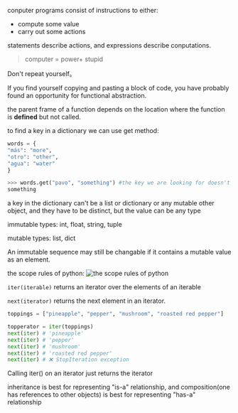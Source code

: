 
conputer programs consist of instructions to either:
* compute some value
* carry out some actions

statements describe actions, and expressions describe conputations.

> computer = power+ stupid

Don't repeat yourself。

If you find yourself copying and pasting a block of code, you have probably found an opportunity for functional abstraction.

the parent frame of a function depends on the location where the function is **defined** but not called.

to find a key in a dictionary we can use get method:
```python
words = {
"más": "more",
"otro": "other",
"agua": "water"
}

>>> words.get("pavo", "something") #the key we are looking for doesn't exist, we got the second argument
something
```

a key in the dictionary can't be a list or dictionary or any mutable other object, and they have to be distinct, but the value can be any type

immutable types: int, float, string, tuple

mutable types: list, dict

An immutable sequence may still be changable if it contains a mutable value as an element.

the scope rules of python:
![the scope rules of python](https://raw.githubusercontent.com/shelinfff/picpool/main/python_scope_rules.png)

`iter(iterable)` returns an iterator over the elements of an iterable

`next(iterator)` returns the next element in an iterator.

```python
toppings = ["pineapple", "pepper", "mushroom", "roasted red pepper"]

topperator = iter(toppings)
next(iter) # 'pineapple'
next(iter) # 'pepper'
next(iter) # 'mushroom'
next(iter) # 'roasted red pepper'
next(iter) # ❌ StopIteration exception
```

Calling iter() on an iterator just returns the iterator

inheritance is best for representing "is-a" relationship, and composition(one has references to other objects) is best for representing "has-a" relationship
